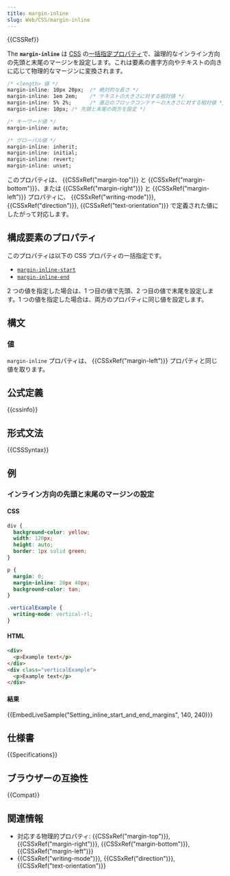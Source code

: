 ```yaml
---
title: margin-inline
slug: Web/CSS/margin-inline
---
```

{{CSSRef}}

The **`margin-inline`** は [CSS](/ja/docs/Web/CSS) の[一括指定プロパティ](/ja/docs/Web/CSS/Shorthand_properties)で、論理的なインライン方向の先頭と末尾のマージンを設定します。これは要素の書字方向やテキストの向きに応じて物理的なマージンに変換されます。

```css
/* <length> 値 */
margin-inline: 10px 20px;  /* 絶対的な長さ */
margin-inline: 1em 2em;    /* テキストの大きさに対する相対値 */
margin-inline: 5% 2%;      /* 直近のブロックコンテナーの大きさに対する相対値 */
margin-inline: 10px; /* 先頭と末尾の両方を設定 */

/* キーワード値 */
margin-inline: auto;

/* グローバル値 */
margin-inline: inherit;
margin-inline: initial;
margin-inline: revert;
margin-inline: unset;
```

このプロパティは、 {{CSSxRef("margin-top")}} と {{CSSxRef("margin-bottom")}}、または {{CSSxRef("margin-right")}} と {{CSSxRef("margin-left")}} プロパティに、 {{CSSxRef("writing-mode")}}, {{CSSxRef("direction")}}, {{CSSxRef("text-orientation")}} で定義された値にしたがって対応します。

## 構成要素のプロパティ

このプロパティは以下の CSS プロパティの一括指定です。

- [`margin-inline-start`](/ja/docs/Web/CSS/margin-inline-start)
- [`margin-inline-end`](/ja/docs/Web/CSS/margin-inline-end)

2 つの値を指定した場合は、1 つ目の値で先頭、2 つ目の値で末尾を設定します。1 つの値を指定した場合は、両方のプロパティに同じ値を設定します。

## 構文

### 値

`margin-inline` プロパティは、 {{CSSxRef("margin-left")}} プロパティと同じ値を取ります。

## 公式定義

{{cssinfo}}

## 形式文法

{{CSSSyntax}}

## 例

<h3 id="Setting_inline_start_and_end_margins">インライン方向の先頭と末尾のマージンの設定</h3>

#### CSS

```css
div {
  background-color: yellow;
  width: 120px;
  height: auto;
  border: 1px solid green;
}

p {
  margin: 0;
  margin-inline: 20px 40px;
  background-color: tan;
}

.verticalExample {
  writing-mode: vertical-rl;
}
```

#### HTML

```html
<div>
  <p>Example text</p>
</div>
<div class="verticalExample">
  <p>Example text</p>
</div>
```

#### 結果

{{EmbedLiveSample("Setting_inline_start_and_end_margins", 140, 240)}}

## 仕様書

{{Specifications}}

## ブラウザーの互換性

{{Compat}}

## 関連情報

- 対応する物理的プロパティ: {{CSSxRef("margin-top")}}, {{CSSxRef("margin-right")}}, {{CSSxRef("margin-bottom")}}, {{CSSxRef("margin-left")}}
- {{CSSxRef("writing-mode")}}, {{CSSxRef("direction")}}, {{CSSxRef("text-orientation")}}
